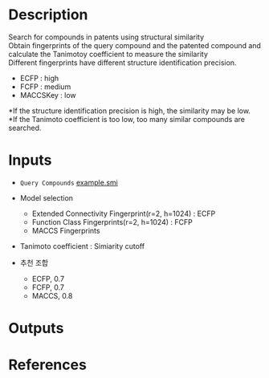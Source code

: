 # Description

Search for compounds in patents using structural similarity \
Obtain fingerprints of the query compound and the patented compound and calculate the Tanimotoy coefficient to measure the similarity \
Different fingerprints have different structure identification precision.

- ECFP : high
- FCFP : medium
- MACCSKey : low

\*If the structure identification precision is high, the similarity may be low.\
\*If the Tanimoto coefficient is too low, too many similar compounds are searched.

# Inputs

- `Query Compounds` [example.smi](https://openapi.ad3.io/media/apps/chemical_patents/examples/input/example.smi)
- Model selection
  - Extended Connectivity Fingerprint(r=2, h=1024) : ECFP
  - Function Class Fingerprints(r=2, h=1024) : FCFP
  - MACCS Fingerprints
- Tanimoto coefficient : Simiarity cutoff

- 추천 조합
  - ECFP, 0.7
  - FCFP, 0.7
  - MACCS, 0.8

# Outputs

# References
